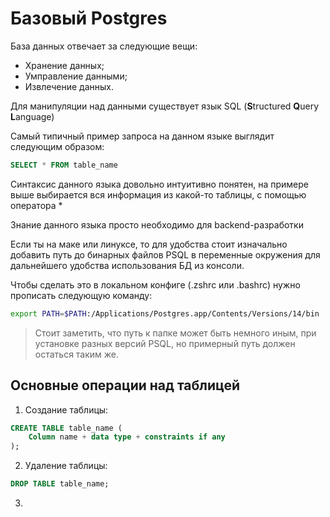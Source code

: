 # Базовый Postgres

База данных отвечает за следующие вещи:

- Хранение данных;
- Умправление данными;
- Извлечение данных.

Для манипуляции над данными существует язык SQL (**S**tructured **Q**uery **L**anguage)

Самый типичный пример запроса на данном языке выглядит следующим образом:

```sql
SELECT * FROM table_name
```

Синтаксис данного языка довольно интуитивно понятен, на примере выше выбирается вся информация из какой-то таблицы, с помощью оператора *

Знание данного языка просто необходимо для backend-разработки

Если ты на маке или линуксе, то для удобства стоит изначально добавить путь до бинарных файлов PSQL в переменные окружения для дальнейшего удобства использования БД из консоли.

Чтобы сделать это в локальном конфиге (.zshrc или .bashrc) нужно прописать следующую команду:

```bash
export PATH=$PATH:/Applications/Postgres.app/Contents/Versions/14/bin
```

> Стоит заметить, что путь к папке может быть немного иным, при установке разных версий PSQL, но примерный путь должен остаться таким же.

## Основные операции над таблицей

1. Создание таблицы:
```sql
CREATE TABLE table_name (
	Column name + data type + constraints if any
);
```
2. Удаление таблицы: 
```sql
DROP TABLE table_name;
```
3. 
